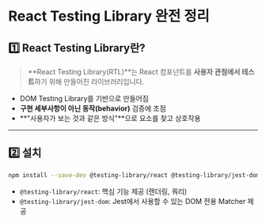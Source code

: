 # React Testing Library 완전 정리

## 1️⃣ React Testing Library란?
> **React Testing Library(RTL)**는 React 컴포넌트를 **사용자 관점에서 테스트**하기 위해 만들어진 라이브러리입니다.

- DOM Testing Library를 기반으로 만들어짐
- **구현 세부사항이 아닌 동작(behavior)** 검증에 초점
- **"사용자가 보는 것과 같은 방식"**으로 요소를 찾고 상호작용

---

## 2️⃣ 설치
```bash
npm install --save-dev @testing-library/react @testing-library/jest-dom
```

- `@testing-library/react`: 핵심 기능 제공 (렌더링, 쿼리)
- `@testing-library/jest-dom`: Jest에서 사용할 수 있는 DOM 전용 Matcher 제공
